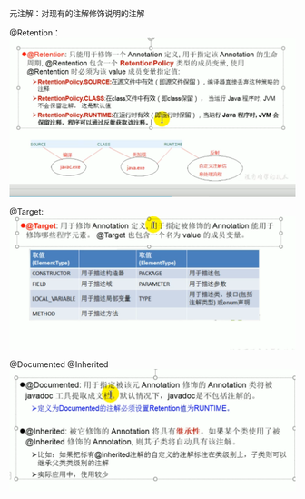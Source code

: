元注解：对现有的注解修饰说明的注解

@Retention：
![](2019-11-25-19-45-03.png)

@Target:
![](2019-11-25-19-47-55.png)

@Documented
@Inherited
![](2019-11-25-19-50-15.png)